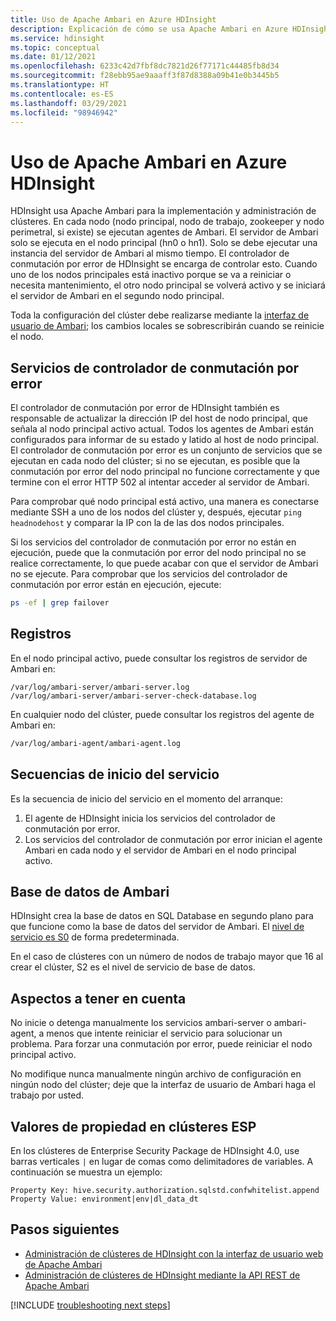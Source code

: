 ```yaml
---
title: Uso de Apache Ambari en Azure HDInsight
description: Explicación de cómo se usa Apache Ambari en Azure HDInsight.
ms.service: hdinsight
ms.topic: conceptual
ms.date: 01/12/2021
ms.openlocfilehash: 6233c42d7fbf8dc7821d26f77171c44485fb8d34
ms.sourcegitcommit: f28ebb95ae9aaaff3f87d8388a09b41e0b3445b5
ms.translationtype: HT
ms.contentlocale: es-ES
ms.lasthandoff: 03/29/2021
ms.locfileid: "98946942"
---
```

# <a name="apache-ambari-usage-in-azure-hdinsight"></a>Uso de Apache Ambari en Azure HDInsight

HDInsight usa Apache Ambari para la implementación y administración de clústeres. En cada nodo (nodo principal, nodo de trabajo, zookeeper y nodo perimetral, si existe) se ejecutan agentes de Ambari. El servidor de Ambari solo se ejecuta en el nodo principal (hn0 o hn1). Solo se debe ejecutar una instancia del servidor de Ambari al mismo tiempo. El controlador de conmutación por error de HDInsight se encarga de controlar esto. Cuando uno de los nodos principales está inactivo porque se va a reiniciar o necesita mantenimiento, el otro nodo principal se volverá activo y se iniciará el servidor de Ambari en el segundo nodo principal.

Toda la configuración del clúster debe realizarse mediante la [interfaz de usuario de Ambari](./hdinsight-hadoop-manage-ambari.md); los cambios locales se sobrescribirán cuando se reinicie el nodo.

## <a name="failover-controller-services"></a>Servicios de controlador de conmutación por error

El controlador de conmutación por error de HDInsight también es responsable de actualizar la dirección IP del host de nodo principal, que señala al nodo principal activo actual. Todos los agentes de Ambari están configurados para informar de su estado y latido al host de nodo principal. El controlador de conmutación por error es un conjunto de servicios que se ejecutan en cada nodo del clúster; si no se ejecutan, es posible que la conmutación por error del nodo principal no funcione correctamente y que termine con el error HTTP 502 al intentar acceder al servidor de Ambari.

Para comprobar qué nodo principal está activo, una manera es conectarse mediante SSH a uno de los nodos del clúster y, después, ejecutar `ping headnodehost` y comparar la IP con la de las dos nodos principales.

Si los servicios del controlador de conmutación por error no están en ejecución, puede que la conmutación por error del nodo principal no se realice correctamente, lo que puede acabar con que el servidor de Ambari no se ejecute. Para comprobar que los servicios del controlador de conmutación por error están en ejecución, ejecute:

```bash
ps -ef | grep failover
```

## <a name="logs"></a>Registros

En el nodo principal activo, puede consultar los registros de servidor de Ambari en:

```
/var/log/ambari-server/ambari-server.log
/var/log/ambari-server/ambari-server-check-database.log
```

En cualquier nodo del clúster, puede consultar los registros del agente de Ambari en:

```bash
/var/log/ambari-agent/ambari-agent.log
```

## <a name="service-start-sequences"></a>Secuencias de inicio del servicio

Es la secuencia de inicio del servicio en el momento del arranque:

1. El agente de HDInsight inicia los servicios del controlador de conmutación por error.
1. Los servicios del controlador de conmutación por error inician el agente Ambari en cada nodo y el servidor de Ambari en el nodo principal activo.

## <a name="ambari-database"></a>Base de datos de Ambari

HDInsight crea la base de datos en SQL Database en segundo plano para que funcione como la base de datos del servidor de Ambari. El [nivel de servicio es S0](../azure-sql/database/elastic-pool-scale.md) de forma predeterminada.

En el caso de clústeres con un número de nodos de trabajo mayor que 16 al crear el clúster, S2 es el nivel de servicio de base de datos.

## <a name="takeaway-points"></a>Aspectos a tener en cuenta

No inicie o detenga manualmente los servicios ambari-server o ambari-agent, a menos que intente reiniciar el servicio para solucionar un problema. Para forzar una conmutación por error, puede reiniciar el nodo principal activo.

No modifique nunca manualmente ningún archivo de configuración en ningún nodo del clúster; deje que la interfaz de usuario de Ambari haga el trabajo por usted.

## <a name="property-values-in-esp-clusters"></a>Valores de propiedad en clústeres ESP

En los clústeres de Enterprise Security Package de HDInsight 4.0, use barras verticales `|` en lugar de comas como delimitadores de variables. A continuación se muestra un ejemplo:

```
Property Key: hive.security.authorization.sqlstd.confwhitelist.append
Property Value: environment|env|dl_data_dt
```

## <a name="next-steps"></a>Pasos siguientes

* [Administración de clústeres de HDInsight con la interfaz de usuario web de Apache Ambari](hdinsight-hadoop-manage-ambari.md)
* [Administración de clústeres de HDInsight mediante la API REST de Apache Ambari](hdinsight-hadoop-manage-ambari-rest-api.md)

[!INCLUDE [troubleshooting next steps](../../includes/hdinsight-troubleshooting-next-steps.md)]

